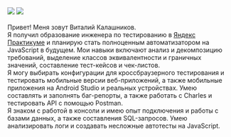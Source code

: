 
<img src="https://i.ibb.co/hRD0Xzj/download-3.gif" />
<img src="https://i.ibb.co/WFL8m0C/download-5.gif" />
<br>
<br>Привет! Меня зовут Виталий Калашников.
<br> 
Я получил образование инженера по тестированию в <a href="https://practicum.yandex.ru/qa-engineer/?from=catalog">Яндекс Практикуме</a>  и планирую стать полноценным автоматизатором на JavaScript в будущем. Мои навыки включают анализ и декомпозицию требований, выделение классов эквивалентности и граничных значений, составление тест-кейсов и чек-листов. <br>Я могу выбирать конфигурации для кроссбраузерного тестирования и тестировать мобильные версии веб-приложений, а также мобильные приложения на Android Studio и реальных устройствах. Умею составлять и заполнять баг-репорты, а также работать с Charles и тестировать API с помощью Postman.<br>
Я знаком с работой в консоли и имею опыт подключения и работы с базами данных, а также составления SQL-запросов. Умею анализировать логи и создавать несложные автотесты на JavaScript.


